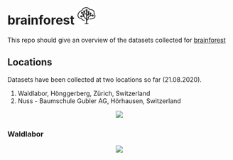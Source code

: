 # brainforest <img src="images/brainforest.jpg" height=40>

This repo should give an overview of the datasets collected for [brainforest](https://brainforest.global/)

## Locations
Datasets have been collected at two locations so far (21.08.2020).

1. Waldlabor, Hönggerberg, Zürich, Switzerland
2. Nuss - Baumschule Gubler AG, Hörhausen, Switzerland

<p align="center">
  <img src="images/overview.png" width=900>
</p>

### Waldlabor
<p align="center">
  <img src="images/waldlabor_mapped.png" width=900>
</p>
